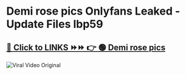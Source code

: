 
 # Demi rose pics Onlyfans Leaked - Update Files lbp59

## <h2><a href="https://clipsfans.com/Demi_rose_pics&ref=git">🔗 Click to LINKS ⏩⏩ 👉 🟢 Demi rose pics </a></h2>

<a href="https://clipsfans.com/Demi_rose_pics&ref=git" rel="nofollow" data-target="animated-image.originalLink"><img src="https://i.ibb.co.com/xMMVF88/686577567.gif" alt="Viral Video Original" style="max-width: 100%; display: inline-block;" data-target="animated-image.originalImage"></a>

